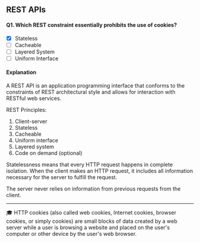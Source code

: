## REST APIs

#### Q1. Which REST constraint essentially prohibits the use of cookies?

- [x] Stateless
- [ ] Cacheable
- [ ] Layered System
- [ ] Uniform Interface

#### Explanation

A REST API is an application programming interface that conforms to the constraints of REST architectural style and allows for interaction with RESTful web services.

REST Principles:
1. Client-server
2. Stateless
3. Cacheable
4. Uniform interface
5. Layered system
6. Code on demand (optional)

Statelessness means that every HTTP request happens in complete isolation. When the client makes an HTTP request, it includes all information necessary for the server to fulfill the request.

The server never relies on information from previous requests from the client.

---

🎓 HTTP cookies (also called web cookies, Internet cookies, browser cookies, or simply cookies) are small blocks of data created by a web server while a user is browsing a website and placed on the user's computer or other device by the user's web browser.

